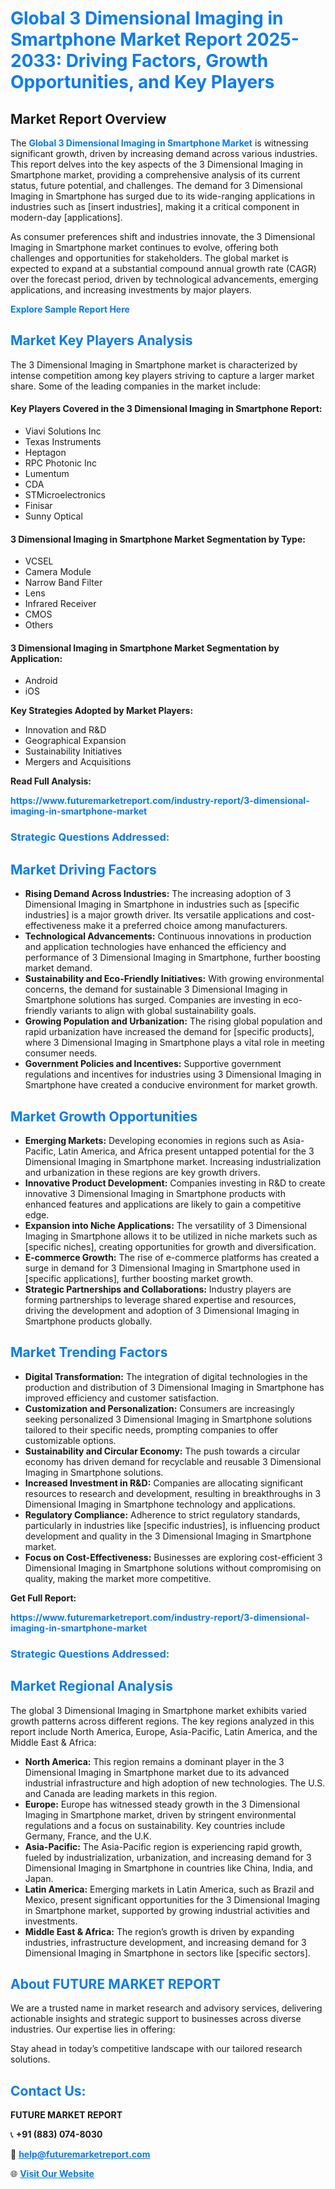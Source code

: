 <h1 style="color: #007BFF;">Global 3 Dimensional Imaging in Smartphone Market Report 2025-2033: Driving Factors, Growth Opportunities, and Key Players</h1>

<section id="overview">
<h2>Market Report Overview</h2>
<p>The <a href="https://www.futuremarketreport.com/industry-report/3-dimensional-imaging-in-smartphone-market" style="color: #007BFF; text-decoration: none;"><strong>Global 3 Dimensional Imaging in Smartphone Market</strong></a> is witnessing significant growth, driven by increasing demand across various industries. This report delves into the key aspects of the 3 Dimensional Imaging in Smartphone market, providing a comprehensive analysis of its current status, future potential, and challenges. The demand for 3 Dimensional Imaging in Smartphone has surged due to its wide-ranging applications in industries such as [insert industries], making it a critical component in modern-day [applications].</p>
<p>As consumer preferences shift and industries innovate, the 3 Dimensional Imaging in Smartphone market continues to evolve, offering both challenges and opportunities for stakeholders. The global market is expected to expand at a substantial compound annual growth rate (CAGR) over the forecast period, driven by technological advancements, emerging applications, and increasing investments by major players.</p>
</section>

<section id="overview">
<p><a href="https://www.futuremarketreport.com/request-sample/reportId=116209" style="color: #007BFF; text-decoration: none;"><strong>Explore Sample Report Here</strong></a></p>
</section>

<section id="key-players">
<h2 style="color: #007BFF;">Market Key Players Analysis</h2>
<p>The 3 Dimensional Imaging in Smartphone market is characterized by intense competition among key players striving to capture a larger market share. Some of the leading companies in the market include:</p>
<h4>Key Players Covered in the 3 Dimensional Imaging in Smartphone Report:</h4>
<ul><li>Viavi Solutions Inc</li><li>Texas Instruments</li><li>Heptagon</li><li>RPC Photonic Inc</li><li>Lumentum</li><li>CDA</li><li>STMicroelectronics</li><li>Finisar</li><li>Sunny Optical</li></ul>
<h4>3 Dimensional Imaging in Smartphone Market Segmentation by Type:</h4>
<ul><li>VCSEL</li><li>Camera Module</li><li>Narrow Band Filter</li><li>Lens</li><li>Infrared Receiver</li><li>CMOS</li><li>Others</li></ul>

<h4>3 Dimensional Imaging in Smartphone Market Segmentation by Application:</h4>
<ul><li>Android</li><li>iOS</li></ul>
<p><strong>Key Strategies Adopted by Market Players:</strong></p>
<ul>
<li>Innovation and R&D</li>
<li>Geographical Expansion</li>
<li>Sustainability Initiatives</li>
<li>Mergers and Acquisitions</li>
</ul>
</section>

<section>
<p><strong>Read Full Analysis: </strong></p><a href="https://www.futuremarketreport.com/industry-report/3-dimensional-imaging-in-smartphone-market" style="color: #007BFF; text-decoration: none;"><strong>https://www.futuremarketreport.com/industry-report/3-dimensional-imaging-in-smartphone-market</strong></a>
<h3 style="color: #007BFF;">Strategic Questions Addressed:</h3>
</section>

<section id="driving-factors">
<h2 style="color: #007BFF;">Market Driving Factors</h2>
<ul>
<li><strong>Rising Demand Across Industries:</strong> The increasing adoption of 3 Dimensional Imaging in Smartphone in industries such as [specific industries] is a major growth driver. Its versatile applications and cost-effectiveness make it a preferred choice among manufacturers.</li>
<li><strong>Technological Advancements:</strong> Continuous innovations in production and application technologies have enhanced the efficiency and performance of 3 Dimensional Imaging in Smartphone, further boosting market demand.</li>
<li><strong>Sustainability and Eco-Friendly Initiatives:</strong> With growing environmental concerns, the demand for sustainable 3 Dimensional Imaging in Smartphone solutions has surged. Companies are investing in eco-friendly variants to align with global sustainability goals.</li>
<li><strong>Growing Population and Urbanization:</strong> The rising global population and rapid urbanization have increased the demand for [specific products], where 3 Dimensional Imaging in Smartphone plays a vital role in meeting consumer needs.</li>
<li><strong>Government Policies and Incentives:</strong> Supportive government regulations and incentives for industries using 3 Dimensional Imaging in Smartphone have created a conducive environment for market growth.</li>
</ul>
</section>

<section id="growth-opportunities">
<h2 style="color: #007BFF;">Market Growth Opportunities</h2>
<ul>
<li><strong>Emerging Markets:</strong> Developing economies in regions such as Asia-Pacific, Latin America, and Africa present untapped potential for the 3 Dimensional Imaging in Smartphone market. Increasing industrialization and urbanization in these regions are key growth drivers.</li>
<li><strong>Innovative Product Development:</strong> Companies investing in R&D to create innovative 3 Dimensional Imaging in Smartphone products with enhanced features and applications are likely to gain a competitive edge.</li>
<li><strong>Expansion into Niche Applications:</strong> The versatility of 3 Dimensional Imaging in Smartphone allows it to be utilized in niche markets such as [specific niches], creating opportunities for growth and diversification.</li>
<li><strong>E-commerce Growth:</strong> The rise of e-commerce platforms has created a surge in demand for 3 Dimensional Imaging in Smartphone used in [specific applications], further boosting market growth.</li>
<li><strong>Strategic Partnerships and Collaborations:</strong> Industry players are forming partnerships to leverage shared expertise and resources, driving the development and adoption of 3 Dimensional Imaging in Smartphone products globally.</li>
</ul>
</section>

<section id="trending-factors">
<h2 style="color: #007BFF;">Market Trending Factors</h2>
<ul>
<li><strong>Digital Transformation:</strong> The integration of digital technologies in the production and distribution of 3 Dimensional Imaging in Smartphone has improved efficiency and customer satisfaction.</li>
<li><strong>Customization and Personalization:</strong> Consumers are increasingly seeking personalized 3 Dimensional Imaging in Smartphone solutions tailored to their specific needs, prompting companies to offer customizable options.</li>
<li><strong>Sustainability and Circular Economy:</strong> The push towards a circular economy has driven demand for recyclable and reusable 3 Dimensional Imaging in Smartphone solutions.</li>
<li><strong>Increased Investment in R&D:</strong> Companies are allocating significant resources to research and development, resulting in breakthroughs in 3 Dimensional Imaging in Smartphone technology and applications.</li>
<li><strong>Regulatory Compliance:</strong> Adherence to strict regulatory standards, particularly in industries like [specific industries], is influencing product development and quality in the 3 Dimensional Imaging in Smartphone market.</li>
<li><strong>Focus on Cost-Effectiveness:</strong> Businesses are exploring cost-efficient 3 Dimensional Imaging in Smartphone solutions without compromising on quality, making the market more competitive.</li>
</ul>
</section>

<section>
<p><strong>Get Full Report: </strong></p><a href="https://www.futuremarketreport.com/industry-report/3-dimensional-imaging-in-smartphone-market" style="color: #007BFF; text-decoration: none;"><strong>https://www.futuremarketreport.com/industry-report/3-dimensional-imaging-in-smartphone-market</strong></a>
<h3 style="color: #007BFF;">Strategic Questions Addressed:</h3>
</section>


<section id="regional-analysis">
<h2 style="color: #007BFF;">Market Regional Analysis</h2>
<p>The global 3 Dimensional Imaging in Smartphone market exhibits varied growth patterns across different regions. The key regions analyzed in this report include North America, Europe, Asia-Pacific, Latin America, and the Middle East & Africa:</p>
<ul>
<li><strong>North America:</strong> This region remains a dominant player in the 3 Dimensional Imaging in Smartphone market due to its advanced industrial infrastructure and high adoption of new technologies. The U.S. and Canada are leading markets in this region.</li>
<li><strong>Europe:</strong> Europe has witnessed steady growth in the 3 Dimensional Imaging in Smartphone market, driven by stringent environmental regulations and a focus on sustainability. Key countries include Germany, France, and the U.K.</li>
<li><strong>Asia-Pacific:</strong> The Asia-Pacific region is experiencing rapid growth, fueled by industrialization, urbanization, and increasing demand for 3 Dimensional Imaging in Smartphone in countries like China, India, and Japan.</li>
<li><strong>Latin America:</strong> Emerging markets in Latin America, such as Brazil and Mexico, present significant opportunities for the 3 Dimensional Imaging in Smartphone market, supported by growing industrial activities and investments.</li>
<li><strong>Middle East & Africa:</strong> The region’s growth is driven by expanding industries, infrastructure development, and increasing demand for 3 Dimensional Imaging in Smartphone in sectors like [specific sectors].</li>
</ul>
</section>

<footer>
<h2 style="color: #007BFF;">About FUTURE MARKET REPORT</h2>
<p>We are a trusted name in market research and advisory services, delivering actionable insights and strategic support to businesses across diverse industries. Our expertise lies in offering:</p>

<p>Stay ahead in today’s competitive landscape with our tailored research solutions.</p>

<h2 style="color: #007BFF;">Contact Us:</h2>
<p><strong>FUTURE MARKET REPORT</strong></p>
<p>📞 <strong>+91 (883) 074-8030</strong></p>
<p>📧 <strong><a href="mailto:help@futuremarketreport.com" style="color: #007BFF;">help@futuremarketreport.com</a></strong></p>
<p>🌐 <strong><a href="https://www.futuremarketreport.com/" style="color: #007BFF;">Visit Our Website</a></strong></p>
</footer>